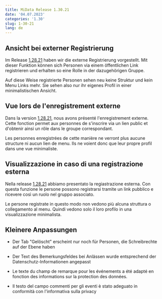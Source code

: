 ```yaml
---
title: MiData Release 1.30.21
date: '04.07.2023'
categories: '1.30'
slug: 1-30-21
lang: de
---
```



## Ansicht bei externer Registrierung

Im Release [1.28.21](https://pfadi.swiss/de/publikationen-downloads/downloads/?search=Release&c=7&c=87&page=1) haben wir die externe Registrierung vorgestellt. Mit dieser Funktion können sich Personen via einem öffentlichen Link registrieren und erhalten so eine Rolle in der dazugehörigen Gruppe.

Auf diese Weise registrierte Personen sehen neu keine Struktur und kein Menu Links mehr. Sie sehen also nur ihr eigenes Profil in einer minimalistischen Ansicht.

## Vue lors de l'enregistrement externe
Dans la version [1.28.21](https://pfadi.swiss/fr/publications-telechargements/downloads/detail/790/midata-release-notes-12821/), nous avons présenté l'enregistrement externe. Cette fonction permet aux personnes de s'inscrire via un lien public et d'obtenir ainsi un rôle dans le groupe correspondant.

Les personnes enregistrées de cette manière ne verront plus aucune structure ni aucun lien de menu. Ils ne voient donc que leur propre profil dans une vue minimaliste.

## Visualizzazione in caso di una registrazione esterna

Nella release [1.28.21](https://pfadi.swiss/it/pubblicazioni-downloads/downloads/detail/790/midata-release-notes-12821/) abbiamo presentato la regiastrazione esterna. Con questa funzione le persone possono registrarsi tramite un link pubblico e ricevere così un ruolo nel gruppo associato.

Le persone registrate in questo modo non vedono più alcuna struttura o collegamento al menu. Quindi vedono solo il loro profilo in una visualizzazione minimalista.




## Kleinere Anpassungen

- Der Tab "Gelöscht" erscheint nur noch für Personen, die Schreibrechte auf der Ebene haben


- Der Text des Bemerkungsfeldes bei Anlässen wurde entsprechend der Datenschutz-Informationen angepasst
- Le texte du champ de remarque pour les événements a été adapté en fonction des informations sur la protection des données.
- Il testo del campo commenti per gli eventi è stato adeguato in conformità con l'informativa sulla privacy 